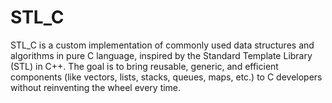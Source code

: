 # STL_C
STL_C is a custom implementation of commonly used data structures and algorithms in pure C language, inspired by the Standard Template Library (STL) in C++.
The goal is to bring reusable, generic, and efficient components (like vectors, lists, stacks, queues, maps, etc.) to C developers without reinventing the wheel every time.
